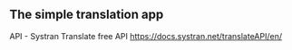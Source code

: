 ## The simple translation app

API - Systran Translate free API https://docs.systran.net/translateAPI/en/
